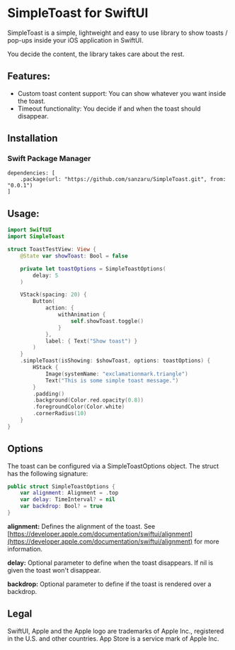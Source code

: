 # SimpleToast for SwiftUI

SimpleToast is a simple, lightweight and easy to use library to show toasts / pop-ups inside your iOS application in SwiftUI. 

You decide the content, the library takes care about the rest.

## Features: 

* Custom toast content support: You can show whatever you want inside the toast.
* Timeout functionality: You decide if and when the toast should disappear.

## Installation

### Swift Package Manager

```
dependencies: [
    .package(url: "https://github.com/sanzaru/SimpleToast.git", from: "0.0.1")
]
```


## Usage:


```swift
import SwiftUI
import SimpleToast

struct ToastTestView: View {
    @State var showToast: Bool = false

    private let toastOptions = SimpleToastOptions(
        delay: 5
    )

    VStack(spacing: 20) {
        Button(
            action: {
                withAnimation {
                    self.showToast.toggle()
                }
            },
            label: { Text("Show toast") }
        )
    }
    .simpleToast(isShowing: $showToast, options: toastOptions) {
        HStack {
            Image(systemName: "exclamationmark.triangle")
            Text("This is some simple toast message.")            			
        }
        .padding()
        .background(Color.red.opacity(0.8))
        .foregroundColor(Color.white)
        .cornerRadius(10)
    }
}
```

## Options

The toast can be configured via a SimpleToastOptions object. The struct has the following signature:

```swift
public struct SimpleToastOptions {
    var alignment: Alignment = .top
    var delay: TimeInterval? = nil
    var backdrop: Bool? = true
}
```

**alignment:** Defines the alignment of the toast. See [https://developer.apple.com/documentation/swiftui/alignment](https://developer.apple.com/documentation/swiftui/alignment) for more information.

**delay:** Optional parameter to define when the toast disappears. If nil is given the toast won't disappear.

**backdrop:** Optional parameter to define if the toast is rendered over a backdrop. 


## Legal

SwiftUI, Apple and the Apple logo are trademarks of Apple Inc., registered in the U.S. and other countries.
App Store is a service mark of Apple Inc.

